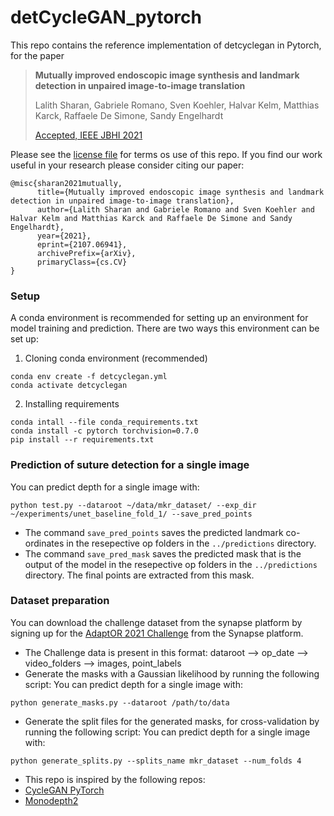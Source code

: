 # detCycleGAN_pytorch

This repo contains the reference implementation of detcyclegan in Pytorch, for the paper

> **Mutually improved endoscopic image synthesis and landmark detection in unpaired image-to-image translation**
>
> Lalith Sharan, Gabriele Romano, Sven Koehler, Halvar Kelm, Matthias Karck, Raffaele De Simone, Sandy Engelhardt  
>
> [Accepted, IEEE JBHI 2021](https://arxiv.org/abs/2107.06941)

Please see the [license file](LICENSE) for terms os use of this repo.
If you find our work useful in your research please consider citing our paper:

```
@misc{sharan2021mutually,
      title={Mutually improved endoscopic image synthesis and landmark detection in unpaired image-to-image translation},
      author={Lalith Sharan and Gabriele Romano and Sven Koehler and Halvar Kelm and Matthias Karck and Raffaele De Simone and Sandy Engelhardt},
      year={2021},
      eprint={2107.06941},
      archivePrefix={arXiv},
      primaryClass={cs.CV}
}
```

### Setup

A conda environment is recommended for setting up an environment for model training and prediction.
There are two ways this environment can be set up:

1. Cloning conda environment (recommended)
```
conda env create -f detcyclegan.yml
conda activate detcyclegan
```

2. Installing requirements
```
conda intall --file conda_requirements.txt
conda install -c pytorch torchvision=0.7.0
pip install --r requirements.txt
```

### Prediction of suture detection for a single image

You can predict depth for a single image with:
```shell
python test.py --dataroot ~/data/mkr_dataset/ --exp_dir ~/experiments/unet_baseline_fold_1/ --save_pred_points
```
* The command ```save_pred_points``` saves the predicted landmark co-ordinates in the resepective op folders in the ```../predictions``` directory.
* The command ```save_pred_mask``` saves the predicted mask that is the output of the model in the resepective op folders in the ```../predictions``` directory. The final points are extracted from this mask.

### Dataset preparation

You can download the challenge dataset from the synapse platform by signing up for the [AdaptOR 2021 Challenge](https://adaptor2021.github.io/) from the Synapse platform.
* The Challenge data is present in this format: dataroot --> op_date --> video_folders --> images, point_labels
* Generate the masks with a Gaussian likelihood by running the following script:
You can predict depth for a single image with:
```shell
python generate_masks.py --dataroot /path/to/data
```
* Generate the split files for the generated masks, for cross-validation by running the following script:
You can predict depth for a single image with:
```shell
python generate_splits.py --splits_name mkr_dataset --num_folds 4
```

* This repo is inspired by the following repos:
* [CycleGAN PyTorch](https://github.com/aitorzip/PyTorch-CycleGAN)
* [Monodepth2](https://github.com/nianticlabs/monodepth2)
